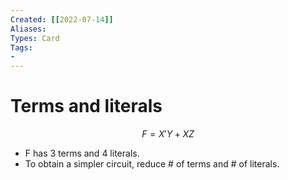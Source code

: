 ```yaml
---
Created: [[2022-07-14]]
Aliases: 
Types: Card
Tags: 
- 
---
```

# Terms and literals
$$F=X'Y+XZ$$
- F has 3 terms and 4 literals. 
- To obtain a simpler circuit, reduce # of terms and # of literals. 